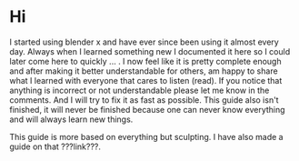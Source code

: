# Hi
I started using blender x and have ever since been using it almost every day. Always when I learned something new I documented it here so I could later come here to quickly ... . I now feel like it is pretty complete enough and after making it better understandable for others, am happy to share what I learned with everyone that cares to listen (read). If you notice that anything is incorrect or not understandable please let me know in the comments. And I will try to fix it as fast as possible. This guide also isn't finished, it will never be finished because one can never know everything and will always learn new things.

This guide is more based on everything but sculpting. I have also made a guide on that ???link???.
